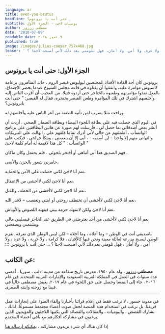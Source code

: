 ```yaml
---
language: ar
title: even-you-brutus
headline: حتى أنت يا بروتوس؟
subtitle: يوميات لاجئ - الجزء الأول
author: مصطفى زرزور
date: '2018-07-09'
readable_date: ٩ تموز ٢٠١٨
published: true
image: /images/julius-caesar_757x468.jpg
teaser: ' ياصديقي أنت في الوطن – وما أغلاه، وما أحلاه – لكن ليس الوطن الذي نعرفه. تقزم الوطن ليصبح مزرعة لعائلة معينة ونحن فيها كالأقنان، فلا كرامة، ولا حرية، ولا عزة، ولا أمن، ولا أمان، فهل تلومني بعد ذلك لأني أصبحت لاجئا ؟'
---
```

## الجزء الأول: حتى أنت يا بروتوس

بروتوس كان أحد القادة الأفذاذ المخلصين ليوليوس قيصر الروم ، حاك المتآمرون بزعامة كاسيوس مؤامرة عليه، واتفقوا أن يقتلوه في قاعة مجلس الشيوخ عندما يحضر الاجتماع، بالفعل نفذوا مؤامرتهم وطعنوه بالخناجر حتى أردوه قتيلا، من العجيب أن أقرب الناس إليه وأخلصهم اشترك في تلك المؤامرة وطعن القيصر بخنجره، فقال له القيصر: " حتى أنت يابروتوس؟

وراحت مثلا يضرب لمن تأتيه الطعنة من أعز الناس عليه وأخلصهم له.

في اليوم الذي حصلت فيه على بطاقة اللجوء البيضاء وبطاقة الضمان الصحي ، أردت أن أبشر بعض أصدقائي بما حصل لي ، فأرسلت لهم صورة عن هاتين البطاقتين على برنامج الواتسأب ، أطمئنهم عن حالي لأني أدرك تماما قلقهم علي . انهالت علي التبريكات والتهاني منهم إلا واحدا – لن أسميه - ، أبى إلا أن ينغصني ، وينكأ جراحي ، فيكتب على الواتسأب : " كل هذا لاقيمة له أمام كلمة لاجئ "

فهم الصديق هذا أني أتباهى أو أفتخر بلجوئي ، فلم يحتمل وكان ماكان .

 خامرني شعور بالحزن والأسى،

نعم أنا لاجئ لكني حصلت على الأمن والحماية،

 نعم أنا لاجئ لكني لاأخشى من الإعتقال،

 نعم أنا لاجئ لكني لاأخشى من الخطف والقتل،

 نعم أنا لاجئ لكني لاأخشى أن تختطف زوجتي أو ابنتي وتغتصب – لاقدر الله،

 نعم أنا لاجئ ولكن لاتنتهك حرمة بيتي فينهبه اللصوص والأوباش،

 نعم أنا لاجئ لكني لاأخشى من أحد يعترضني في الطريق عند الحاجز فيسلبني مالي ويشتمني ويصفعني.

ياصديقي أنت في الوطن – وما أغلاه ، وما أحلاه – لكن ليس الوطن الذي نعرفه .تقزم الوطن ليصبح مزرعة لعائلة معينة ونحن فيها كالأقنان ، فلا كرامة ، ولا حرية ، ولا عزة ، ولا أمن ، ولا أمان ، فهل تلومني بعد ذلك لأني أصبحت لاجئا ؟ ... حتى أنت يا بروتوس ؛؛؛

## عن الكاتب:

**مصطفى زرزور** ، ولد عام ١٩٥٠. مدرس تاريخ متقاعد من مدينة ادلب ، سوريا ، أمضى عدة سنوات في العمل في المملكة العربية السعودية والإمارات العربية المتحدة. في عام ٢٠١٦ ، جاء إلى النمسا وحصل على حق اللجوء في عام ٢٠١٧. يعيش مصطفى حالياً في فيينا مع زوجته وابنته الصغرى.

- - -

في مدونة جسور ، لا نرغب فقط في إعلام قرائنا بأخبارنا  وإلقاء الضوء على إنجازات عمل فريقنا. بل نرغب في استخدام هذه المنصة لجعل صوت أعضاء مجتمعنا مسموعًا. لذلك ، نشارك القصص ، واليوميات ، والمقالات والقصائد التي يكتبها اللاجئون والمؤيدون الذين يرغبون في مشاركة أفكارهم مع باقي أعضاء المجتمع.

 إذا كان هناك أي شيء تريدون مشاركته ، [يمكنكم إرساله هنا](https://docs.google.com/forms/d/e/1FAIpQLSdv5oHnkcsGHozXoVG2RNm1ojXQWEoPNlW3jI-Sp1QLKjdJrQ/viewform?usp=sf_link)
